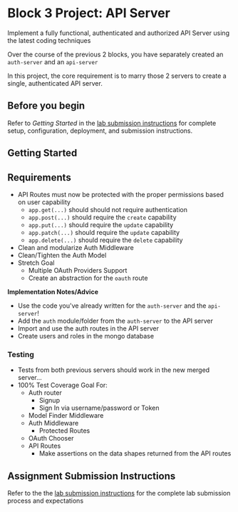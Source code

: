 # Block 3 Project: API Server

Implement a fully functional, authenticated and authorized API Server using the latest coding techniques

Over the course of the previous 2 blocks, you have separately created an `auth-server` and an `api-server`

In this project, the core requirement is to marry those 2 servers to create a single, authenticated API server.

## Before you begin
Refer to *Getting Started*  in the [lab submission instructions](../../../reference/submission-instructions/labs/README.md) for complete setup, configuration, deployment, and submission instructions.

## Getting Started

## Requirements
* API Routes must now be protected with the proper permissions based on user capability
  * `app.get(...)` should should not require authentication
  * `app.post(...)` should require the `create` capability
  * `app.put(...)` should require the `update` capability
  * `app.patch(...)` should require the `update` capability
  * `app.delete(...)` should require the `delete` capability
* Clean and modularize Auth Middleware
* Clean/Tighten the Auth Model
* Stretch Goal
  * Multiple OAuth Providers Support
  * Create an abstraction for the `oauth` route

**Implementation Notes/Advice**
  * Use the code you've already written for the `auth-server` and the `api-server`!
  * Add the `auth` module/folder from the `auth-server` to the API server
  * Import and use the auth routes in the API server
  * Create users and roles in the mongo database

### Testing
* Tests from both previous servers should work in the new merged server...
* 100% Test Coverage Goal For:
  * Auth router
    * Signup
    * Sign In via username/password or Token
  * Model Finder Middleware
  * Auth Middleware
    * Protected Routes
  * OAuth Chooser
  * API Routes
    * Make assertions on the data shapes returned from the API routes

## Assignment Submission Instructions
Refer to the the [lab submission instructions](../../../reference/submission-instructions/labs/README.md) for the complete lab submission process and expectations
